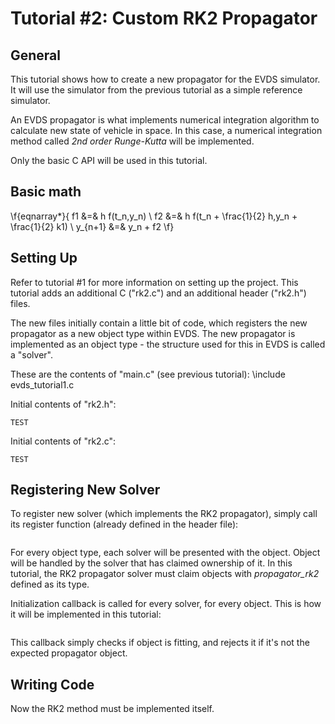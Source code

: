 Tutorial #2: Custom RK2 Propagator
================================================================================

General
--------------------------------------------------------------------------------
This tutorial shows how to create a new propagator for the EVDS simulator. It will
use the simulator from the previous tutorial as a simple reference simulator.

An EVDS propagator is what implements numerical integration algorithm to calculate
new state of vehicle in space. In this case, a numerical integration method called
*2nd order Runge-Kutta* will be implemented.

Only the basic C API will be used in this tutorial.



Basic math
--------------------------------------------------------------------------------
\f{eqnarray*}{
  f1 &=& h f(t_n,y_n) \\
  f2 &=& h f(t_n + \frac{1}{2} h,y_n + \frac{1}{2} k1) \\
  y_{n+1} &=& y_n + f2
\f}



Setting Up
--------------------------------------------------------------------------------
Refer to tutorial #1 for more information on setting up the project. This tutorial
adds an additional C ("rk2.c") and an additional header ("rk2.h") files.

The new files initially contain a little bit of code, which registers the new
propagator as a new object type within EVDS. The new propagator is implemented
as an object type - the structure used for this in EVDS is called a "solver".

These are the contents of "main.c" (see previous tutorial):
\include evds_tutorial1.c

Initial contents of "rk2.h":
~~~~~~~~~~~~~~~{.c}
TEST
~~~~~~~~~~~~~~~

Initial contents of "rk2.c":
~~~~~~~~~~~~~~~{.c}
TEST
~~~~~~~~~~~~~~~



Registering New Solver
--------------------------------------------------------------------------------
To register new solver (which implements the RK2 propagator), simply call its
register function (already defined in the header file):
~~~~~~~~~~~~~~~{.c}

~~~~~~~~~~~~~~~

For every object type, each solver will be presented with the object. Object
will be handled by the solver that has claimed ownership of it. In this tutorial,
the RK2 propagator solver must claim objects with _propagator_rk2_ defined
as its type.

Initialization callback is called for every solver, for every object. This is how
it will be implemented in this tutorial:
~~~~~~~~~~~~~~~{.c}

~~~~~~~~~~~~~~~

This callback simply checks if object is fitting, and rejects it if it's not the
expected propagator object.



Writing Code
--------------------------------------------------------------------------------
Now the RK2 method must be implemented itself.
